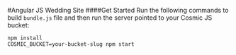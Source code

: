 #Angular JS Wedding Site
####Get Started
Run the following commands to build `bundle.js` file and then run the server pointed to your Cosmic JS bucket:
```
npm install
COSMIC_BUCKET=your-bucket-slug npm start
```

